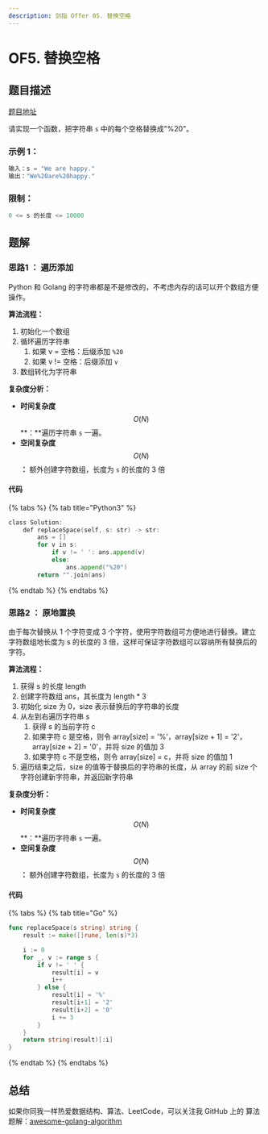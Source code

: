 ```yaml
---
description: 剑指 Offer 05. 替换空格
---
```


# OF5. 替换空格

## 题目描述

[题目地址](https://leetcode-cn.com/problems/ti-huan-kong-ge-lcof/)

请实现一个函数，把字符串 `s` 中的每个空格替换成"%20"。

### **示例 1：**

```go
输入：s = "We are happy."
输出："We%20are%20happy."
```

### **限制：**

```go
0 <= s 的长度 <= 10000
```

## 题解

### 思路1 ： 遍历添加

Python 和 Golang 的字符串都是不是修改的，不考虑内存的话可以开个数组方便操作。

**算法流程：**

1. 初始化一个数组
2. 循环遍历字符串
   1. 如果 v = 空格：后缀添加  `%20`
   2. 如果 v != 空格：后缀添加  `v` 
3. 数组转化为字符串 

**复杂度分析：**

* **时间复杂度**$$O(N)$$**：**遍历字符串 `s` 一遍。
* **空间复杂度**$$O(N)$$**：** 额外创建字符数组，长度为 `s` 的长度的 3 倍

#### 代码

{% tabs %}
{% tab title="Python3" %}
```go
class Solution:
    def replaceSpace(self, s: str) -> str:
        ans = []
        for v in s:
            if v != ' ': ans.append(v)
            else:
                ans.append("%20")
        return "".join(ans)
```
{% endtab %}
{% endtabs %}

### 思路2 ： 原地置换

由于每次替换从 1 个字符变成 3 个字符，使用字符数组可方便地进行替换。建立字符数组地长度为 s 的长度的 3 倍，这样可保证字符数组可以容纳所有替换后的字符。

**算法流程：**

1. 获得 s 的长度 length 
2. 创建字符数组 ans，其长度为 length \* 3 
3. 初始化 size 为 0，size 表示替换后的字符串的长度 
4. 从左到右遍历字符串 s 
   1. 获得 s 的当前字符 c
   2.  如果字符 c 是空格，则令 array\[size\] = '%'，array\[size + 1\] = '2'，array\[size + 2\] = '0'，并将 size 的值加 3 
   3. 如果字符 c 不是空格，则令 array\[size\] = c，并将 size 的值加 1 
5. 遍历结束之后，size 的值等于替换后的字符串的长度，从 array 的前 size 个字符创建新字符串，并返回新字符串

**复杂度分析：**

* **时间复杂度**$$O(N)$$**：**遍历字符串 `s` 一遍。
* **空间复杂度**$$O(N)$$**：** 额外创建字符数组，长度为 `s` 的长度的 3 倍

#### 代码

{% tabs %}
{% tab title="Go" %}
```go
func replaceSpace(s string) string {
	result := make([]rune, len(s)*3)

	i := 0
	for _, v := range s {
		if v != ' ' {
			result[i] = v
			i++
		} else {
			result[i] = '%'
			result[i+1] = '2'
			result[i+2] = '0'
			i += 3
		}
	}
	return string(result)[:i]
}
```
{% endtab %}
{% endtabs %}

### 

## 总结

如果你同我一样热爱数据结构、算法、LeetCode，可以关注我 GitHub 上的 算法 题解：[awesome-golang-algorithm](https://github.com/kylesliu/awesome-golang-algorithm)

